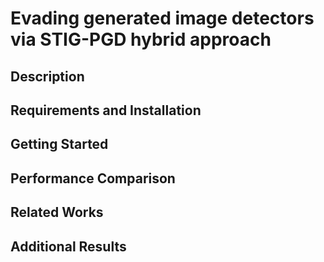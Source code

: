 # Evading generated image detectors via STIG-PGD hybrid approach
## Description
## Requirements and Installation
## Getting Started
## Performance Comparison
## Related Works
## Additional Results
